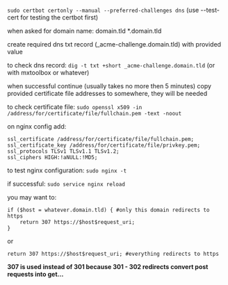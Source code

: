 `sudo certbot certonly --manual --preferred-challenges dns` (use --test-cert for testing the certbot first)

when asked for domain name:
domain.tld *.domain.tld

create required dns txt record (_acme-challenge.domain.tld) with provided value

to check dns record:
`dig -t txt +short _acme-challenge.domain.tld` (or with mxtoolbox or whatever)

when successful continue (usually takes no more then 5 minutes)
copy provided certificate file addresses to somewhere, they will be needed

to check certificate file:
`sudo openssl x509 -in /address/for/certificate/file/fullchain.pem -text -noout`

on nginx config add:

    ssl_certificate /address/for/certificate/file/fullchain.pem;
    ssl_certificate_key /address/for/certificate/file/privkey.pem;
    ssl_protocols TLSv1 TLSv1.1 TLSv1.2;
    ssl_ciphers HIGH:!aNULL:!MD5;

to test nginx configuration:
`sudo nginx -t`

if successful:
`sudo service nginx reload`

you may want to:

    if ($host = whatever.domain.tld) { #only this domain redirects to https
        return 307 https://$host$request_uri;
    }

or

`return 307 https://$host$request_uri; #everything redirects to https`

**307 is used instead of 301 because 301 - 302 redirects convert post requests into get...**

